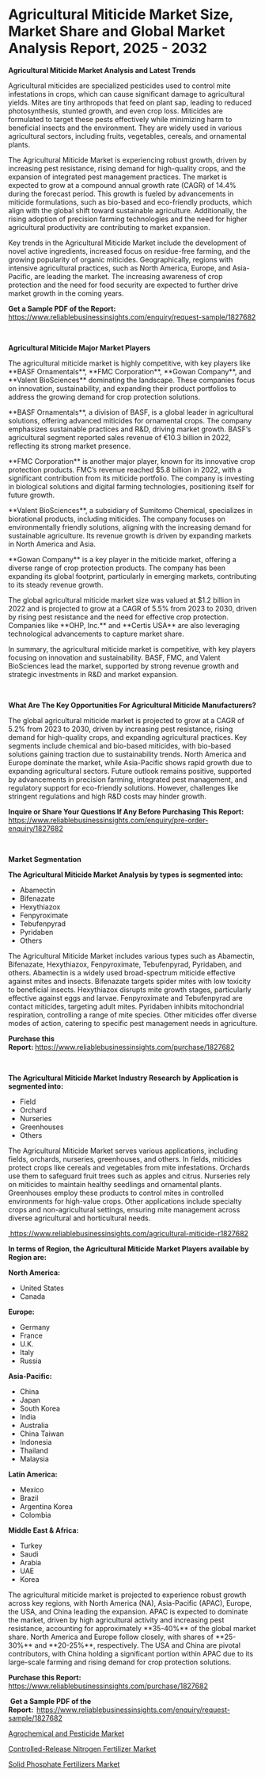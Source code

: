 <p><h1>Agricultural Miticide Market Size, Market Share and Global Market Analysis Report, 2025 - 2032</h1></p><p><strong>Agricultural Miticide Market Analysis and Latest Trends</strong></p>
<p><p>Agricultural miticides are specialized pesticides used to control mite infestations in crops, which can cause significant damage to agricultural yields. Mites are tiny arthropods that feed on plant sap, leading to reduced photosynthesis, stunted growth, and even crop loss. Miticides are formulated to target these pests effectively while minimizing harm to beneficial insects and the environment. They are widely used in various agricultural sectors, including fruits, vegetables, cereals, and ornamental plants.</p><p>The Agricultural Miticide Market is experiencing robust growth, driven by increasing pest resistance, rising demand for high-quality crops, and the expansion of integrated pest management practices. The market is expected to grow at a compound annual growth rate (CAGR) of 14.4% during the forecast period. This growth is fueled by advancements in miticide formulations, such as bio-based and eco-friendly products, which align with the global shift toward sustainable agriculture. Additionally, the rising adoption of precision farming technologies and the need for higher agricultural productivity are contributing to market expansion.</p><p>Key trends in the Agricultural Miticide Market include the development of novel active ingredients, increased focus on residue-free farming, and the growing popularity of organic miticides. Geographically, regions with intensive agricultural practices, such as North America, Europe, and Asia-Pacific, are leading the market. The increasing awareness of crop protection and the need for food security are expected to further drive market growth in the coming years.</p></p>
<p><strong>Get a Sample PDF of the Report:&nbsp;</strong> <a href="https://www.reliablebusinessinsights.com/enquiry/request-sample/1827682?utm_campaign=60&utm_medium=2&utm_source=Github&utm_content=ia&utm_term=21012025&utm_id=agricultural-miticide">https://www.reliablebusinessinsights.com/enquiry/request-sample/1827682</a></p>
<p>&nbsp;</p>
<p><strong>Agricultural Miticide Major Market Players</strong></p>
<p><p>The agricultural miticide market is highly competitive, with key players like **BASF Ornamentals**, **FMC Corporation**, **Gowan Company**, and **Valent BioSciences** dominating the landscape. These companies focus on innovation, sustainability, and expanding their product portfolios to address the growing demand for crop protection solutions.</p><p>**BASF Ornamentals**, a division of BASF, is a global leader in agricultural solutions, offering advanced miticides for ornamental crops. The company emphasizes sustainable practices and R&D, driving market growth. BASF’s agricultural segment reported sales revenue of €10.3 billion in 2022, reflecting its strong market presence.</p><p>**FMC Corporation** is another major player, known for its innovative crop protection products. FMC’s revenue reached $5.8 billion in 2022, with a significant contribution from its miticide portfolio. The company is investing in biological solutions and digital farming technologies, positioning itself for future growth.</p><p>**Valent BioSciences**, a subsidiary of Sumitomo Chemical, specializes in biorational products, including miticides. The company focuses on environmentally friendly solutions, aligning with the increasing demand for sustainable agriculture. Its revenue growth is driven by expanding markets in North America and Asia.</p><p>**Gowan Company** is a key player in the miticide market, offering a diverse range of crop protection products. The company has been expanding its global footprint, particularly in emerging markets, contributing to its steady revenue growth.</p><p>The global agricultural miticide market size was valued at $1.2 billion in 2022 and is projected to grow at a CAGR of 5.5% from 2023 to 2030, driven by rising pest resistance and the need for effective crop protection. Companies like **OHP, Inc.** and **Certis USA** are also leveraging technological advancements to capture market share.</p><p>In summary, the agricultural miticide market is competitive, with key players focusing on innovation and sustainability. BASF, FMC, and Valent BioSciences lead the market, supported by strong revenue growth and strategic investments in R&D and market expansion.</p></p>
<p>&nbsp;</p>
<p><strong>What Are The Key Opportunities For Agricultural Miticide Manufacturers?</strong></p>
<p><p>The global agricultural miticide market is projected to grow at a CAGR of 5.2% from 2023 to 2030, driven by increasing pest resistance, rising demand for high-quality crops, and expanding agricultural practices. Key segments include chemical and bio-based miticides, with bio-based solutions gaining traction due to sustainability trends. North America and Europe dominate the market, while Asia-Pacific shows rapid growth due to expanding agricultural sectors. Future outlook remains positive, supported by advancements in precision farming, integrated pest management, and regulatory support for eco-friendly solutions. However, challenges like stringent regulations and high R&D costs may hinder growth.</p></p>
<p><strong>Inquire or Share Your Questions If Any Before Purchasing This Report:</strong> <a href="https://www.reliablebusinessinsights.com/enquiry/pre-order-enquiry/1827682?utm_campaign=60&utm_medium=2&utm_source=Github&utm_content=ia&utm_term=21012025&utm_id=agricultural-miticide">https://www.reliablebusinessinsights.com/enquiry/pre-order-enquiry/1827682</a></p>
<p>&nbsp;</p>
<p><strong>Market Segmentation</strong></p>
<p><strong>The Agricultural Miticide Market Analysis by types is segmented into:</strong></p>
<p><ul><li>Abamectin</li><li>Bifenazate</li><li>Hexythiazox</li><li>Fenpyroximate</li><li>Tebufenpyrad</li><li>Pyridaben</li><li>Others</li></ul></p>
<p><p>The Agricultural Miticide Market includes various types such as Abamectin, Bifenazate, Hexythiazox, Fenpyroximate, Tebufenpyrad, Pyridaben, and others. Abamectin is a widely used broad-spectrum miticide effective against mites and insects. Bifenazate targets spider mites with low toxicity to beneficial insects. Hexythiazox disrupts mite growth stages, particularly effective against eggs and larvae. Fenpyroximate and Tebufenpyrad are contact miticides, targeting adult mites. Pyridaben inhibits mitochondrial respiration, controlling a range of mite species. Other miticides offer diverse modes of action, catering to specific pest management needs in agriculture.</p></p>
<p><strong>Purchase this Report:&nbsp;</strong><a href="https://www.reliablebusinessinsights.com/purchase/1827682?utm_campaign=60&utm_medium=2&utm_source=Github&utm_content=ia&utm_term=21012025&utm_id=agricultural-miticide">https://www.reliablebusinessinsights.com/purchase/1827682</a></p>
<p>&nbsp;</p>
<p><strong>The Agricultural Miticide Market Industry Research by Application is segmented into:</strong></p>
<p><ul><li>Field</li><li>Orchard</li><li>Nurseries</li><li>Greenhouses</li><li>Others</li></ul></p>
<p><p>The Agricultural Miticide Market serves various applications, including fields, orchards, nurseries, greenhouses, and others. In fields, miticides protect crops like cereals and vegetables from mite infestations. Orchards use them to safeguard fruit trees such as apples and citrus. Nurseries rely on miticides to maintain healthy seedlings and ornamental plants. Greenhouses employ these products to control mites in controlled environments for high-value crops. Other applications include specialty crops and non-agricultural settings, ensuring mite management across diverse agricultural and horticultural needs.</p></p>
<p><a href="https://www.reliablebusinessinsights.com/agricultural-miticide-r1827682?utm_campaign=60&utm_medium=2&utm_source=Github&utm_content=ia&utm_term=21012025&utm_id=agricultural-miticide">&nbsp;https://www.reliablebusinessinsights.com/agricultural-miticide-r1827682</a></p>
<p><strong>In terms of Region, the Agricultural Miticide Market Players available by Region are:</strong></p>
<p>
    <p> <strong> North America: </strong>
        <ul>
            <li>United States</li>
            <li>Canada</li>
        </ul>
        </p> 
    <p> <strong> Europe: </strong>
        <ul>
            <li>Germany</li>
            <li>France</li>
            <li>U.K.</li>
            <li>Italy</li>
            <li>Russia</li>
        </ul>
        </p> 
    <p> <strong> Asia-Pacific: </strong>
        <ul>
            <li>China</li>
            <li>Japan</li>
            <li>South Korea</li>
            <li>India</li>
            <li>Australia</li>
            <li>China Taiwan</li>
            <li>Indonesia</li>
            <li>Thailand</li>
            <li>Malaysia</li>
        </ul>
        </p> 
    <p> <strong> Latin America: </strong>
        <ul>
            <li>Mexico</li>
            <li>Brazil</li>
            <li>Argentina Korea</li>
            <li>Colombia</li>
        </ul>
        </p> 
    <p> <strong> Middle East & Africa: </strong>
        <ul>
            <li>Turkey</li>
            <li>Saudi</li>
            <li>Arabia</li>
            <li>UAE</li>
            <li>Korea</li>
        </ul>
    </p>
    </p>
<p><p>The agricultural miticide market is projected to experience robust growth across key regions, with North America (NA), Asia-Pacific (APAC), Europe, the USA, and China leading the expansion. APAC is expected to dominate the market, driven by high agricultural activity and increasing pest resistance, accounting for approximately **35-40%** of the global market share. North America and Europe follow closely, with shares of **25-30%** and **20-25%**, respectively. The USA and China are pivotal contributors, with China holding a significant portion within APAC due to its large-scale farming and rising demand for crop protection solutions.</p></p>
<p><strong>Purchase this Report: </strong><a href="https://www.reliablebusinessinsights.com/purchase/1827682?utm_campaign=60&utm_medium=2&utm_source=Github&utm_content=ia&utm_term=21012025&utm_id=agricultural-miticide">https://www.reliablebusinessinsights.com/purchase/1827682</a></p>
<p>&nbsp;<strong>Get a Sample PDF of the Report:&nbsp;&nbsp;</strong><a href="https://www.reliablebusinessinsights.com/enquiry/request-sample/1827682?utm_campaign=60&utm_medium=2&utm_source=Github&utm_content=ia&utm_term=21012025&utm_id=agricultural-miticide">https://www.reliablebusinessinsights.com/enquiry/request-sample/1827682</a></p>
<p><strong></strong></p>
<p><p><a href="https://github.com/carendesrochers299/Market-Research-Report-List-1/blob/main/agrochemical-and-pesticide-market.md?utm_campaign=60&utm_medium=2&utm_source=Github&utm_content=ia&utm_term=21012025&utm_id=agricultural-miticide">Agrochemical and Pesticide Market</a></p><p><a href="https://github.com/oliveroste6/Market-Research-Report-List-1/blob/main/controlled-release-nitrogen-fertilizer-market.md?utm_campaign=60&utm_medium=2&utm_source=Github&utm_content=ia&utm_term=21012025&utm_id=agricultural-miticide">Controlled-Release Nitrogen Fertilizer Market</a></p><p><a href="https://github.com/chaturberville8181/Market-Research-Report-List-1/blob/main/solid-phosphate-fertilizers-market.md?utm_campaign=60&utm_medium=2&utm_source=Github&utm_content=ia&utm_term=21012025&utm_id=agricultural-miticide">Solid Phosphate Fertilizers Market</a></p></p>